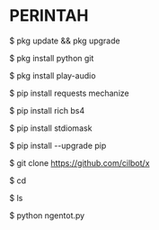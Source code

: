 # PERINTAH
$ pkg update && pkg upgrade

$ pkg install python git

$ pkg install play-audio

$ pip install requests mechanize

$ pip install rich bs4

$ pip install stdiomask

$ pip install --upgrade pip

$ git clone https://github.com/cilbot/x

$ cd

$ ls

$ python ngentot.py
